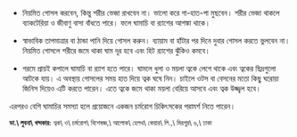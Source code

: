 -   নিয়মিত গোসল করবেন, কিন্তু শরীর ভেজা রাখবেন না। ভালো করে গা-হাত-পা মুছবেন। শরীর ভেজা থাকলে ব্যাকটেরিয়া ও জীবাণু বাসা বাঁধতে পারে। ফলে ঘামাচি বা র‍্যাশের আশঙ্কা থাকে।

-   স্বাভাবিক তাপমাত্রার বা ঠান্ডা পানি দিয়ে গোসল করুন। ব্যায়াম বা হাঁটার পর দিনে দুবার গোসল করতে ভুলবেন না। নিয়মিত গোসলে শরীরে জমে থাকা ঘাম দূর হবে এবং হিট র‍্যাশের ঝুঁকিও কমবে।

-   গরমে প্রায়ই কপালে ঘামাচি বা র‍্যাশ হতে পারে। ঘামলে ধুলা ও ময়লা ত্বকে লেগে থাকে এবং ত্বকের ছিদ্রগুলো আটকে যায়। এ অবস্থায় গোসলের সময় হাত দিয়ে ত্বক ঘষে নিন। চাইলে ওটস বা বেসনের মতো কিছু ঘরোয়া জিনিস দিয়েও এটি করতে পারেন। এতে ত্বকে জমে থাকা ময়লা বেরিয়ে আসবে এবং ত্বক উজ্জ্বল হবে।

এরপরও বেশি ঘামাচির সমস্যা হলে প্রয়োজনে একজন চর্মরোগ চিকিৎসকের পরামর্শ নিতে পারেন।

**<sup>ডা.\ লুবনা\ খন্দকার:</sup>** <sup>ত্বক\ ও\ চর্মরোগ\ বিশেষজ্ঞ,\ আলোক\ হেলথ\ কেয়ার\ লি.,\ মিরপুর\ ৬,\ ঢাকা</sup>

